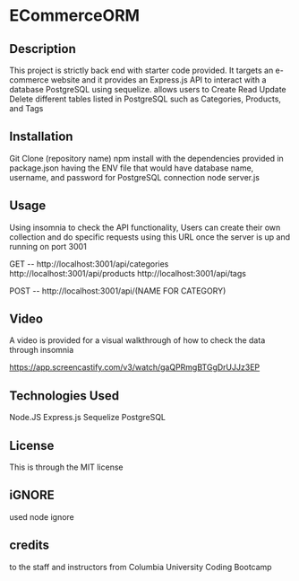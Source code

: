 # ECommerceORM

## Description 

This project is strictly back end with starter code provided. It targets an e-commerce website and it provides an Express.js API to interact with a database PostgreSQL using sequelize. 
allows users to Create Read Update Delete different tables listed in PostgreSQL such as Categories, Products, and Tags

## Installation 

Git Clone (repository name) 
npm install with the dependencies provided in package.json 
having the ENV file that would have database name, username, and password for PostgreSQL connection 
node server.js

## Usage 
Using insomnia to check the API functionality, Users can create their own collection and do specific requests using this URL once the server is up and running on port 3001

GET -- 
http://localhost:3001/api/categories
http://localhost:3001/api/products
http://localhost:3001/api/tags

POST --
http://localhost:3001/api/(NAME FOR CATEGORY) 

## Video 
A video is provided for a visual walkthrough of how to check the data through insomnia

https://app.screencastify.com/v3/watch/gaQPRmgBTGgDrUJJz3EP

## Technologies Used 

Node.JS
Express.js
Sequelize
PostgreSQL

## License 

This is through the MIT license

## iGNORE

used node ignore

## credits 

to the staff and instructors from Columbia University Coding Bootcamp